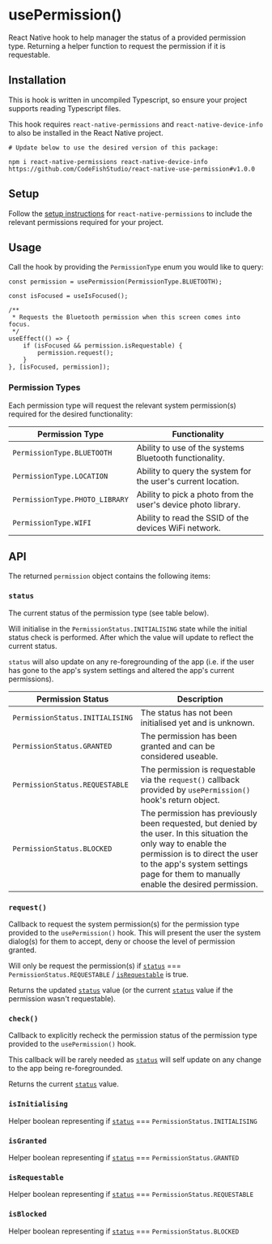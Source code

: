 # usePermission()

React Native hook to help manager the status of a provided permission
type. Returning a helper function to request the permission if it is
requestable.

## Installation

This is hook is written in uncompiled Typescript, so ensure your project
supports reading Typescript files.

This hook requires `react-native-permissions` and
`react-native-device-info` to also be installed in the React Native project.

```
# Update below to use the desired version of this package:

npm i react-native-permissions react-native-device-info https://github.com/CodeFishStudio/react-native-use-permission#v1.0.0
```

## Setup

Follow the [setup
instructions](https://github.com/zoontek/react-native-permissions#setup)
for `react-native-permissions` to include the relevant permissions
required for your project.

## Usage

Call the hook by providing the `PermissionType` enum you would like to query:

```
const permission = usePermission(PermissionType.BLUETOOTH);

const isFocused = useIsFocused();

/**
 * Requests the Bluetooth permission when this screen comes into focus.
 */
useEffect(() => {
    if (isFocused && permission.isRequestable) {
        permission.request();
    }
}, [isFocused, permission]);

```

### Permission Types

Each permission type will request the relevant system permission(s)
required for the desired functionality:

| Permission Type                | Functionality                                                 |
| ------------------------------ | ------------------------------------------------------------- |
| `PermissionType.BLUETOOTH`     | Ability to use of the systems Bluetooth functionality.        |
| `PermissionType.LOCATION`      | Ability to query the system for the user's current location.  |
| `PermissionType.PHOTO_LIBRARY` | Ability to pick a photo from the user's device photo library. |
| `PermissionType.WIFI`          | Ability to read the SSID of the devices WiFi network.         |

## API

The returned `permission` object contains the following items:

### `status`

The current status of the permission type (see table below).

Will initialise in the
`PermissionStatus.INITIALISING` state while the initial status check is
performed. After which the value will update to reflect the current
status.

`status` will also update on any re-foregrounding of the app (i.e. if
the user has gone to the app's system settings and altered the app's
current permissions).

| Permission Status               | Description                                                                                                                                                                                                                               |
| ------------------------------- | ----------------------------------------------------------------------------------------------------------------------------------------------------------------------------------------------------------------------------------------- |
| `PermissionStatus.INITIALISING` | The status has not been initialised yet and is unknown.                                                                                                                                                                                   |
| `PermissionStatus.GRANTED`      | The permission has been granted and can be considered useable.                                                                                                                                                                            |
| `PermissionStatus.REQUESTABLE`  | The permission is requestable via the `request()` callback provided by `usePermission()` hook's return object.                                                                                                                            |
| `PermissionStatus.BLOCKED`      | The permission has previously been requested, but denied by the user. In this situation the only way to enable the permission is to direct the user to the app's system settings page for them to manually enable the desired permission. |

### `request()`

Callback to request the system permission(s) for the permission type
provided to the `usePermission()` hook. This will present the user the
system dialog(s) for them to accept, deny or choose the level of
permission granted.

Will only be request the permission(s) if [`status`](#status) ===
`PermissionStatus.REQUESTABLE` / [`isRequestable`](#isrequestable) is true.

Returns the updated [`status`](#status) value (or the current [`status`](#status) value if the
permission wasn't requestable).

### `check()`

Callback to explicitly recheck the permission status of the permission type provided to the
`usePermission()` hook.

This callback will be rarely needed as [`status`](#status) will self update on any
change to the app being re-foregrounded.

Returns the current [`status`](#status) value.

### `isInitialising`

Helper boolean representing if [`status`](#status) === `PermissionStatus.INITIALISING`

### `isGranted`

Helper boolean representing if [`status`](#status) === `PermissionStatus.GRANTED`

### `isRequestable`

Helper boolean representing if [`status`](#status) === `PermissionStatus.REQUESTABLE`

### `isBlocked`

Helper boolean representing if [`status`](#status) === `PermissionStatus.BLOCKED`
